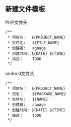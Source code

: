 ## 新建文件模板
PHP文件头

``` 
/** 
 * 项目名：  ${PROJECT_NAME}  
 * 文件名:   ${FILE_NAME}  
 * 创建者:   aguage   
 * 创建时间: ${DATE} ${TIME}  
 * 描述：    TODO  
 */
``` 
android文件头

``` 
/** 
 * 项目名：  ${PROJECT_NAME} 
 * 包名：    ${PACKAGE_NAME}
 * 文件名:   ${NAME}  
 * 创建者:   aguage   
 * 创建时间: ${DATE} ${TIME}  
 * 描述：    TODO  
 */
``` 